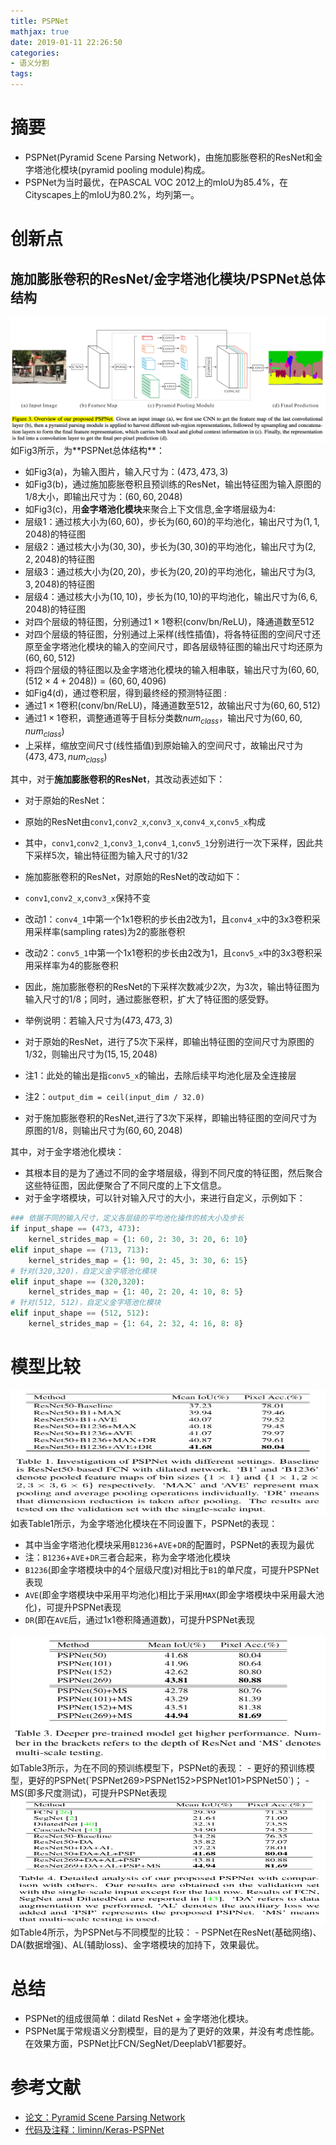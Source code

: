 ```yaml
---
title: PSPNet
mathjax: true
date: 2019-01-11 22:26:50
categories: 
- 语义分割
tags:
---
```


# 摘要
- PSPNet(Pyramid Scene Parsing Network)，由施加膨胀卷积的ResNet和金字塔池化模块(pyramid pooling module)构成。
- PSPNet为当时最优，在PASCAL VOC 2012上的mIoU为85.4%，在Cityscapes上的mIoU为80.2%，均列第一。

<!-- more -->

# 创新点

## 施加膨胀卷积的ResNet/金字塔池化模块/PSPNet总体结构
<img src="/images/PSPNet/1.png"  width = "900" height = "200"/>
如Fig3所示，为**PSPNet总体结构**：

- 如Fig3(a)，为输入图片，输入尺寸为：$(473,473,3)$
- 如Fig3(b)，通过施加膨胀卷积且预训练的ResNet，输出特征图为输入原图的$1/8$大小，即输出尺寸为：$(60,60,2048)$
- 如Fig3(c)，用**金字塔池化模块**来聚合上下文信息,金字塔层级为4:
 - 层级1：通过核大小为$(60,60)$，步长为$(60,60)$的平均池化，输出尺寸为$(1,1,2048)$的特征图
 - 层级2：通过核大小为$(30,30)$，步长为$(30,30)$的平均池化，输出尺寸为$(2,2,2048)$的特征图
 - 层级3：通过核大小为$(20,20)$，步长为$(20,20)$的平均池化，输出尺寸为$(3,3,2048)$的特征图
 - 层级4：通过核大小为$(10,10)$，步长为$(10,10)$的平均池化，输出尺寸为$(6,6,2048)$的特征图
 - 对四个层级的特征图，分别通过$1\times1$卷积(conv/bn/ReLU)，降通道数至512
 - 对四个层级的特征图，分别通过上采样(线性插值)，将各特征图的空间尺寸还原至金字塔池化模块的输入的空间尺寸，即各层级特征图的输出尺寸均还原为$(60,60,512)$
 - 将四个层级的特征图以及金字塔池化模块的输入相串联，输出尺寸为$(60,60,(512 \times 4+2048)) = (60,60,4096)$
- 如Fig4(d)，通过卷积层，得到最终经的预测特征图 :
 - 通过$1\times1$卷积(conv/bn/ReLU)，降通道数至512，故输出尺寸为$(60,60,512)$
 - 通过$1\times1$卷积，调整通道等于目标分类数$num_{class}$，输出尺寸为$(60,60,num_{class})$
 - 上采样，缩放空间尺寸(线性插值)到原始输入的空间尺寸，故输出尺寸为$(473,473,num_{class})$

其中，对于**施加膨胀卷积的ResNet**，其改动表述如下：
- 对于原始的ResNet：
 - 原始的ResNet由`conv1`,`conv2_x`,`conv3_x`,`conv4_x`,`conv5_x`构成
 - 其中，`conv1`,`conv2_1`,`conv3_1`,`conv4_1`,`conv5_1`分别进行一次下采样，因此共下采样5次，输出特征图为输入尺寸的1/32
- 施加膨胀卷积的ResNet，对原始的ResNet的改动如下：
 - `conv1`,`conv2_x`,`conv3_x`保持不变
 - 改动1：`conv4_1`中第一个1x1卷积的步长由2改为1，且`conv4_x`中的3x3卷积采用采样率(sampling rates)为2的膨胀卷积
 - 改动2：`conv5_1`中第一个1x1卷积的步长由2改为1，且`conv5_x`中的3x3卷积采用采样率为4的膨胀卷积
 - 因此，施加膨胀卷积的ResNet的下采样次数减少2次，为3次，输出特征图为输入尺寸的1/8；同时，通过膨胀卷积，扩大了特征图的感受野。

- 举例说明：若输入尺寸为$(473,473,3)$
 - 对于原始的ResNet，进行了5次下采样，即输出特征图的空间尺寸为原图的$1/32$，则输出尺寸为$(15,15,2048)$ 
 - 注1：此处的输出是指`conv5_x`的输出，去除后续平均池化层及全连接层
 - 注2：`output_dim = ceil(input_dim / 32.0)` 
 - 对于施加膨胀卷积的ResNet,进行了3次下采样，即输出特征图的空间尺寸为原图的$1/8$，则输出尺寸为$(60,60,2048)$

其中，对于金字塔池化模块：
- 其根本目的是为了通过不同的金字塔层级，得到不同尺度的特征图，然后聚合这些特征图，因此便聚合了不同尺度的上下文信息。
- 对于金字塔模块，可以针对输入尺寸的大小，来进行自定义，示例如下：
```Python
### 依据不同的输入尺寸，定义各层级的平均池化操作的核大小及步长
if input_shape == (473, 473):
    kernel_strides_map = {1: 60, 2: 30, 3: 20, 6: 10}
elif input_shape == (713, 713):
    kernel_strides_map = {1: 90, 2: 45, 3: 30, 6: 15}
# 针对(320,320)，自定义金字塔池化模块
elif input_shape == (320,320):                                  
    kernel_strides_map = {1: 40, 2: 20, 4: 10, 8: 5}        
# 针对(512, 512)，自定义金字塔池化模块
elif input_shape == (512, 512):
    kernel_strides_map = {1: 64, 2: 32, 4: 16, 8: 8}
```

# 模型比较

<img src="/images/PSPNet/2.png"  width = "600" height = "200"/>
如表Table1所示，为金字塔池化模块在不同设置下，PSPNet的表现：

- 其中当金字塔池化模块采用`B1236`+`AVE`+`DR`的配置时，PSPNet的表现为最优
- 注：`B1236`+`AVE`+`DR`三者合起来，称为金字塔池化模块
- `B1236`(即金字塔模块中的4个层级尺度)对相比于`B1`的单尺度，可提升PSPNet表现
- `AVE`(即金字塔模块中采用平均池化)相比于采用`MAX`(即金字塔模块中采用最大池化)，可提升PSPNet表现
- `DR`(即在`AVE`后，通过1x1卷积降通道数)，可提升PSPNet表现

<img src="/images/PSPNet/3.png"  width = "600" height = "200"/>
如Table3所示，为在不同的预训练模型下，PSPNet的表现：
- 更好的预训练模型，更好的PSPNet(`PSPNet269>PSPNet152>PSPNet101>PSPNet50`)；
- MS(即多尺度测试)，可提升PSPNet表现

<img src="/images/PSPNet/4.png"  width = "600" height = "200"/>
如Table4所示，为PSPNet与不同模型的比较：
- PSPNet在ResNet(基础网络)、DA(数据增强)、AL(辅助loss)、金字塔模块的加持下，效果最优。

# 总结
- PSPNet的组成很简单：dilatd ResNet + 金字塔池化模块。
- PSPNet属于常规语义分割模型，目的是为了更好的效果，并没有考虑性能。在效果方面，PSPNet比FCN/SegNet/DeeplabV1都要好。

# 参考文献
- [论文：Pyramid Scene Parsing Network](https://arxiv.org/pdf/1612.01105.pdf)
- [代码及注释：liminn/Keras-PSPNet](https://github.com/liminn/Keras-PSPNet/blob/master/pspnet_model.py)


